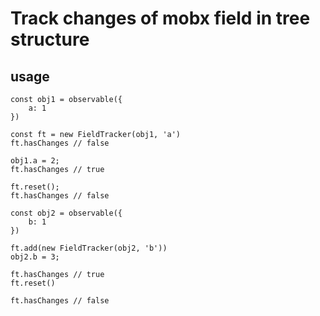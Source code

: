 # Track changes of mobx field in tree structure

## usage

```
const obj1 = observable({
    a: 1
})

const ft = new FieldTracker(obj1, 'a')
ft.hasChanges // false

obj1.a = 2;
ft.hasChanges // true

ft.reset();
ft.hasChanges // false

const obj2 = observable({
    b: 1
})

ft.add(new FieldTracker(obj2, 'b'))
obj2.b = 3;

ft.hasChanges // true
ft.reset()

ft.hasChanges // false
```
